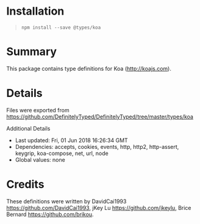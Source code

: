 # Installation
> `npm install --save @types/koa`

# Summary
This package contains type definitions for Koa (http://koajs.com).

# Details
Files were exported from https://github.com/DefinitelyTyped/DefinitelyTyped/tree/master/types/koa

Additional Details
 * Last updated: Fri, 01 Jun 2018 16:26:34 GMT
 * Dependencies: accepts, cookies, events, http, http2, http-assert, keygrip, koa-compose, net, url, node
 * Global values: none

# Credits
These definitions were written by DavidCai1993 <https://github.com/DavidCai1993>, jKey Lu <https://github.com/jkeylu>, Brice Bernard <https://github.com/brikou>.
